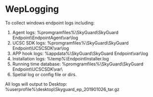 # WepLogging
To collect windows endpoint logs including:
1. Agent logs: %promgramfiles%\SkyGuard\SkyGuard Endpoint\EndpointAgent\var\log
2. UCSC SDK logs: %promgramfiles%\SkyGuard\SkyGuard Endpoint\UCSCSDK\var\log
3. APP hook logs: %appdata%\SkyGuard\SkyGuard Endpoint\var\log
4. Installation logs: %temp%\EndpointInstaller.log
5. Running time database: %promgramfiles%\SkyGuard\SkyGuard Endpoint\UCSCSDK\var\
6. Spetial log or config file or dirs.

All logs will output to Desktop:
%userprofile%\desktop\Skyguard_ep_201901026_tar.gz
